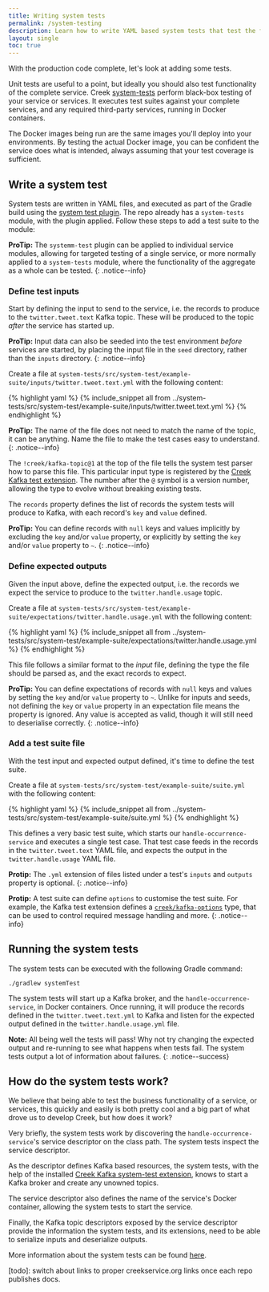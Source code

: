 ```yaml
---
title: Writing system tests
permalink: /system-testing
description: Learn how to write YAML based system tests that test the functionality of your microservice running in Docker containers
layout: single
toc: true
---
```


With the production code complete, let's look at adding some tests.

Unit tests are useful to a point, but ideally you should also test functionality of the complete service.
Creek [system-tests][systemTests] perform black-box testing of your service or services.
It executes test suites against your complete services, and any required third-party services, running in Docker containers.

The Docker images being run are the same images you'll deploy into your environments.
By testing the actual Docker image, you can be confident the service does what is intended, 
always assuming that your test coverage is sufficient.

## Write a system test

System tests are written in YAML files, and executed as part of the Gradle build using the
[system test plugin][testPlugin]. The repo already has a `system-tests` module, with the plugin applied.
Follow these steps to add a test suite to the module:

**ProTip:** The `systemm-test` plugin can be applied to individual service modules, allowing for targeted testing 
of a single service, or more normally applied to a `system-tests` module, where the functionality of the aggregate 
as a whole can be tested.
{: .notice--info}

### Define test inputs

Start by defining the input to send to the service, i.e. the records to produce to the `twitter.tweet.text` Kafka topic.
These will be produced to the topic _after_ the service has started up.

**ProTip:** Input data can also be seeded into the test environment _before_ services are started, by placing
the input file in the `seed` directory, rather than the `inputs` directory. 
{: .notice--info}

Create a file at `system-tests/src/system-test/example-suite/inputs/twitter.tweet.text.yml` with the following content:

{% highlight yaml %}
{% include_snippet all from ../system-tests/src/system-test/example-suite/inputs/twitter.tweet.text.yml %}
{% endhighlight %}

**ProTip:** The name of the file does not need to match the name of the topic, it can be anything.
Name the file to make the test cases easy to understand.
{: .notice--info}

The `!creek/kafka-topic@1` at the top of the file tells the system test parser how to parse this file.
This particular input type is registered by the [Creek Kafka test extension][kafkaTestExt]. 
The number after the `@` symbol is a version number, allowing the type to evolve without breaking existing tests.

The `records` property defines the list of records the system tests will produce to Kafka, with each record's `key` and `value` defined.

**ProTip:** You can define records with `null` keys and values implicitly by excluding the `key` and/or `value` property,
or explicitly by setting the `key` and/or `value` property to `~`.
{: .notice--info}

### Define expected outputs

Given the input above, define the expected output, i.e. the records we expect the service to produce to the
`twitter.handle.usage` topic.

Create a file at `system-tests/src/system-test/example-suite/expectations/twitter.handle.usage.yml` with the following content:

{% highlight yaml %}
{% include_snippet all from ../system-tests/src/system-test/example-suite/expectations/twitter.handle.usage.yml %}
{% endhighlight %}

This file follows a similar format to the _input_ file, defining the type the file should be parsed as, and
the exact records to expect.  

**ProTip:** You can define expectations of records with `null` keys and values by setting the `key` and/or `value` property to `~`.
Unlike for inputs and seeds, not defining the `key` or `value` property in an expectation file means the property is ignored.
Any value is accepted as valid, though it will still need to deserialise correctly.
{: .notice--info}

### Add a test suite file

With the test input and expected output defined, it's time to define the test suite.

Create a file at `system-tests/src/system-test/example-suite/suite.yml` with the following content:

{% highlight yaml %}
{% include_snippet all from ../system-tests/src/system-test/example-suite/suite.yml %}
{% endhighlight %}

This defines a very basic test suite, which starts our `handle-occurrence-service` and executes a single test case.
That test case feeds in the records in the `twitter.tweet.text` YAML file, and expects the output in the `twitter.handle.usage` YAML file. 

**Protip:** The `.yml` extension of files listed under a test's `inputs` and `outputs` property is optional.
{: .notice--info}

**Protip:** A test suite can define `options` to customise the test suite. For example, the Kafka test extension defines
a [`creek/kafka-options`][kafkaOptions] type, that can be used to control required message handling and more.
{: .notice--info}

## Running the system tests

The system tests can be executed with the following Gradle command:

```
./gradlew systemTest 
```

The system tests will start up a Kafka broker, and the `handle-occurrence-service`, in Docker containers. Once running,
it will produce the records defined in the `twitter.tweet.text.yml` to Kafka and listen for the expected output defined 
in the `twitter.handle.usage.yml` file.  

**Note:** All being well the tests will pass! Why not try changing the expected output and re-running to see what
happens when tests fail.  The system tests output a lot of information about failures.
{: .notice--success}

## How do the system tests work?

We believe that being able to test the business functionality of a service, or services, this quickly and easily is
both pretty cool and a big part of what drove us to develop Creek, but how does it work?

Very briefly, the system tests work by discovering the `handle-occurrence-service`'s service descriptor on the class path.
The system tests inspect the service descriptor. 

As the descriptor defines Kafka based resources, the system tests, with the help of the installed [Creek Kafka system-test extension][kafkaTestExt], 
knows to start a Kafka broker and create any unowned topics.

The service descriptor also defines the name of the service's Docker container, allowing the system tests to start the service.

Finally, the Kafka topic descriptors exposed by the service descriptor provide the information the system tests, and its extensions, 
need to be able to serialize inputs and deserialize outputs.

More information about the system tests can be found [here][systemTests].

[systemTests]:https://github.com/creek-service/creek-system-test
[testPlugin]: https://github.com/creek-service/creek-system-test-gradle-plugin
[kafkaTestExt]: https://github.com/creek-service/creek-kafka/tree/main/test-extension
[kafkaOptions]: https://github.com/creek-service/creek-kafka/tree/main/test-extension#option-model-extensions
[todo]: switch about links to proper creekservice.org links once each repo publishes docs. 
